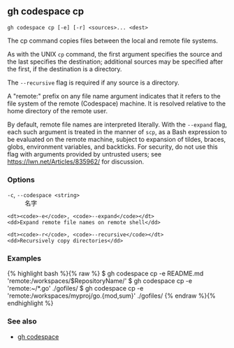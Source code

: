 ## gh codespace cp

```
gh codespace cp [-e] [-r] <sources>... <dest>
```

The cp command copies files between the local and remote file systems.

As with the UNIX `cp` command, the first argument specifies the source and the last
specifies the destination; additional sources may be specified after the first,
if the destination is a directory.

The `--recursive` flag is required if any source is a directory.

A "remote:" prefix on any file name argument indicates that it refers to
the file system of the remote (Codespace) machine. It is resolved relative
to the home directory of the remote user.

By default, remote file names are interpreted literally. With the `--expand` flag,
each such argument is treated in the manner of `scp`, as a Bash expression to
be evaluated on the remote machine, subject to expansion of tildes, braces, globs,
environment variables, and backticks. For security, do not use this flag with arguments
provided by untrusted users; see <https://lwn.net/Articles/835962/> for discussion.

### Options

<dl class="flags">
	<dt><code>-c</code>, <code>--codespace &lt;string&gt;</code></dt>
	<dd>名字</dd>

    <dt><code>-e</code>, <code>--expand</code></dt>
    <dd>Expand remote file names on remote shell</dd>

    <dt><code>-r</code>, <code>--recursive</code></dt>
    <dd>Recursively copy directories</dd>

</dl>

### Examples

{% highlight bash %}{% raw %}
$ gh codespace cp -e README.md 'remote:/workspaces/$RepositoryName/'
$ gh codespace cp -e 'remote:~/\*.go' ./gofiles/
$ gh codespace cp -e 'remote:/workspaces/myproj/go.{mod,sum}' ./gofiles/
{% endraw %}{% endhighlight %}

### See also

- [gh codespace](./gh_codespace.zh.md)
